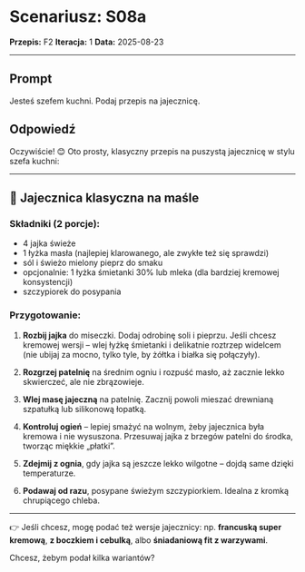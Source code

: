 ﻿# Scenariusz: S08a
**Przepis:** F2
**Iteracja:** 1
**Data:** 2025-08-23

---

## Prompt
Jesteś szefem kuchni. Podaj przepis na jajecznicę.


## Odpowiedź
Oczywiście! 😊 Oto prosty, klasyczny przepis na puszystą jajecznicę w stylu szefa kuchni:

---

## 🥚 Jajecznica klasyczna na maśle

### Składniki (2 porcje):

* 4 jajka świeże
* 1 łyżka masła (najlepiej klarowanego, ale zwykłe też się sprawdzi)
* sól i świeżo mielony pieprz do smaku
* opcjonalnie: 1 łyżka śmietanki 30% lub mleka (dla bardziej kremowej konsystencji)
* szczypiorek do posypania

### Przygotowanie:

1. **Rozbij jajka** do miseczki. Dodaj odrobinę soli i pieprzu. Jeśli chcesz kremowej wersji – wlej łyżkę śmietanki i delikatnie roztrzep widelcem (nie ubijaj za mocno, tylko tyle, by żółtka i białka się połączyły).

2. **Rozgrzej patelnię** na średnim ogniu i rozpuść masło, aż zacznie lekko skwierczeć, ale nie zbrązowieje.

3. **Wlej masę jajeczną** na patelnię. Zacznij powoli mieszać drewnianą szpatułką lub silikonową łopatką.

4. **Kontroluj ogień** – lepiej smażyć na wolnym, żeby jajecznica była kremowa i nie wysuszona. Przesuwaj jajka z brzegów patelni do środka, tworząc miękkie „płatki”.

5. **Zdejmij z ognia**, gdy jajka są jeszcze lekko wilgotne – dojdą same dzięki temperaturze.

6. **Podawaj od razu**, posypane świeżym szczypiorkiem. Idealna z kromką chrupiącego chleba.

---

👉 Jeśli chcesz, mogę podać też wersje jajecznicy: np. **francuską super kremową**, **z boczkiem i cebulką**, albo **śniadaniową fit z warzywami**.

Chcesz, żebym podał kilka wariantów?
